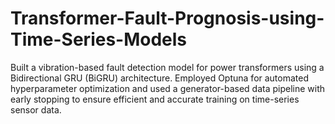 # Transformer-Fault-Prognosis-using-Time-Series-Models
Built a vibration-based fault detection model for power transformers using a Bidirectional GRU (BiGRU) architecture. Employed Optuna for automated hyperparameter optimization and used a generator-based data pipeline with early stopping to ensure efficient and accurate training on time-series sensor data.
